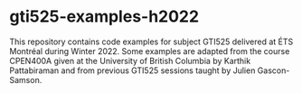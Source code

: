 # gti525-examples-h2022
This repository contains code examples for subject GTI525 delivered at ÉTS Montréal during Winter 2022. Some examples are adapted from the course CPEN400A given at the University of British Columbia by Karthik Pattabiraman and from previous GTI525 sessions taught by Julien Gascon-Samson.
